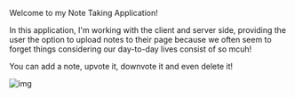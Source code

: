 Welcome to my Note Taking Application!

In this application, I'm working with the client and server side, providing the user the option to upload notes to their page because we often seem to forget things considering our day-to-day lives consist of so mcuh!

You can add a note, upvote it, downvote it and even delete it!

![img](https://external-content.duckduckgo.com/iu/?u=http%3A%2F%2Fimg.talkandroid.com%2Fuploads%2F2013%2F09%2Fnote_taking_header.jpg&f=1&nofb=1)
